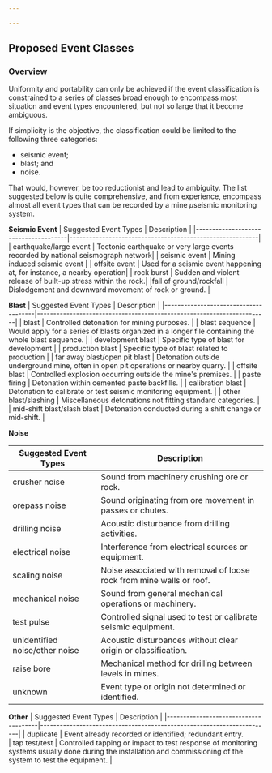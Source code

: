 ```yaml
---

---
```


## Proposed Event Classes
### Overview
Uniformity and portability can only be achieved if the event classification is constrained to a series of classes broad enough to encompass most situation and event types encountered, but not so large that it become ambiguous. 

If simplicity is the objective, the classification could be limited to the following three categories: 
- seismic event;
- blast; and 
- noise. 

That would, however, be too reductionist and lead to ambiguity. The list suggested below is quite comprehensive, and from experience, encompass almost all event types that can be recorded by a mine $\mu$seismic monitoring system. 

**Seismic Event**
| Suggested Event Types                 | Description                                             |
|--------------------------------------|----------------------------------------------------------|
| earthquake/large event               | Tectonic earthquake or very large events recorded by national seismograph network|
| seismic event                        | Mining induced seismic event  |
| offsite event                        | Used for a seismic event happening at, for instance, a nearby operation|
| rock burst                          | Sudden and violent release of built-up stress within the rock.| |fall of ground/rockfall              | Dislodgement and downward movement of rock or ground. |  

**Blast**
| Suggested Event Types                 | Description                                                           |
|--------------------------------------|-----------------------------------------------------------------------|
| blast                                | Controlled detonation for mining purposes.                             |
| blast sequence                       | Would apply for a series of blasts organized in a longer file containing the whole blast sequence.        |
| development blast                    | Specific type of blast for development               |
| production blast                     | Specific type of blast related to production                            |
| far away blast/open pit blast        | Detonation outside underground mine, often in open pit operations or nearby quarry.     |
| offsite blast                        | Controlled explosion occurring outside the mine's premises.            |
| paste firing                         | Detonation within cemented paste backfills.                            |
| calibration blast                    | Detonation to calibrate or test seismic monitoring equipment.          |
| other blast/slashing                 | Miscellaneous detonations not fitting standard categories.             |
| mid-shift blast/slash blast          | Detonation conducted during a shift change or mid-shift.               |

**Noise**

| Suggested Event Types                 | Description                                                           |
|--------------------------------------|-----------------------------------------------------------------------|
| crusher noise                        | Sound from machinery crushing ore or rock.                             |
| orepass noise                        | Sound originating from ore movement in passes or chutes.               |
| drilling noise                       | Acoustic disturbance from drilling activities.                         |
| electrical noise                     | Interference from electrical sources or equipment.                     |
| scaling noise                        | Noise associated with removal of loose rock from mine walls or roof.   |
| mechanical noise                     | Sound from general mechanical operations or machinery.                 |
| test pulse                           | Controlled signal used to test or calibrate seismic equipment.         |
| unidentified noise/other noise       | Acoustic disturbances without clear origin or classification.          |
| raise bore                          | Mechanical method for drilling between levels in mines.                |             |
| unknown                              | Event type or origin not determined or identified.                     |

**Other**
| Suggested Event Types                 | Description                                                           |
|--------------------------------------|-----------------------------------------------------------------------|
| duplicate                            | Event already recorded or identified; redundant entry.    
| tap test/test                        | Controlled tapping or impact to test response of monitoring systems usually done during the installation and commissioning of the system to test the equipment.   |

<!--stackedit_data:
eyJoaXN0b3J5IjpbOTYzNjczMDU5LC0yMDU1MTkwNTM4LC0xOT
c0NTM5NjU0XX0=
-->